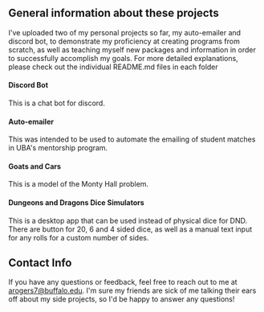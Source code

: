 ﻿## General information about these projects

I've uploaded two of my personal projects so far, my auto-emailer and discord bot, to demonstrate my proficiency at creating programs from scratch, as well as teaching myself new packages and information in order to successfully accomplish my goals. For more detailed explanations, please check out the individual README.md files in each folder

#### Discord Bot
This is a chat bot for discord.

#### Auto-emailer
This was intended to be used to automate the emailing of student matches in UBA's mentorship program. 

#### Goats and Cars
This is a model of the Monty Hall problem.

#### Dungeons and Dragons Dice Simulators
This is a desktop app that can be used instead of physical dice for DND. There are button for 20, 6 and 4 sided dice, as well as a manual text input for any rolls for a custom number of sides.

## Contact Info
If you have any questions or feedback, feel free to reach out to me at arogers7@buffalo.edu. I'm sure my friends are sick of me talking their ears off about my side projects, so I'd be happy to answer any questions! 
